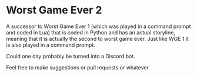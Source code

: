 # Worst Game Ever 2
A successor to Worst Game Ever 1 (which was played in a command prompt and coded in Lua) that is coded in Python and has an actual storyline, meaning that it is actually the second to worst game ever.
Just like WGE 1 it is also played in a command prompt.

Could one day probably be turned into a Discord bot.

Feel free to make suggestions or pull requests or whatever.
